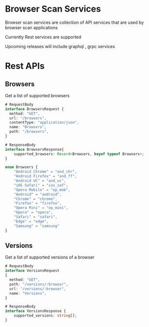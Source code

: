 # Browser Scan Services

Browser scan services are collection of API services that are used by browser scan applications

Currently Rest services are supported

Upcoming releases will include graphql , grpc services


# Rest APIs

## Browsers 

Get a list of supported browsers 

```ts
# RequestBody
interface BrowsersRequest {
  method: "GET",
  url: "/browsers",
  contentType: "application/json",
  name: "Browsers",
  path: "/browsers",
}
```

```ts
# ResponseBody 
interface BrowsersResponse{
    supported_browsers: Record<Browsers, keyof typeof Browsers>;
}

enum Browsers {
    "Android Chrome" = "and_chr",
    "Android Firefox" = "and_ff",
    "Android UC" = "and_uc",
    "iOS Safari" = "ios_saf",
    "Opera Mobile" = "op_mob",
    "Android" = "android",
    "Chrome" = "chrome",
    "Firefox" = "firefox",
    "Opera Mini" = "op_mini",
    "Opera" = "opera",
    "Safari" = "safari",
    "Edge" = "edge",
    "Samsung" = "samsung"
}
```

## Versions
Get a list of supported versions of a browser

```ts
# RequestBody
interface VersionsRequest 
{
  method: "GET",
  path: "/versions/:browser",
  url: "/versions/:browser",
  name: "Versions",
}
```
```ts
# ResponseBody
interface VersionsResponse {
    supported_versions: string[];
}
```

